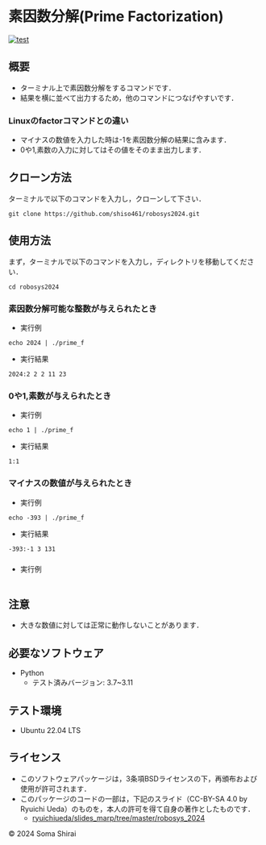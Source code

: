 # 素因数分解(Prime Factorization)
[![test](https://github.com/shiso461/robosys2024/actions/workflows/test.yml/badge.svg)](https://github.com/shiso461/robosys2024/actions/workflows/test.yml)

## 概要

- ターミナル上で素因数分解をするコマンドです．
- 結果を横に並べて出力するため，他のコマンドにつなげやすいです．
### Linuxのfactorコマンドとの違い
- マイナスの数値を入力した時は-1を素因数分解の結果に含みます．
- 0や1,素数の入力に対してはその値をそのまま出力します．

## クローン方法

 ターミナルで以下のコマンドを入力し，クローンして下さい．
 
 ```
 git clone https://github.com/shiso461/robosys2024.git
 ```

## 使用方法

 まず，ターミナルで以下のコマンドを入力し，ディレクトリを移動してください．
 ```
 cd robosys2024
 ```
### 素因数分解可能な整数が与えられたとき
- 実行例
 ```
 echo 2024 | ./prime_f
 ```
- 実行結果
 ```
 2024:2 2 2 11 23 
 ```
### 0や1,素数が与えられたとき
- 実行例
 ```
 echo 1 | ./prime_f
 ```
- 実行結果
 ```
 1:1
 ```
### マイナスの数値が与えられたとき
- 実行例
 ```
 echo -393 | ./prime_f
 ```
- 実行結果
 ```
 -393:-1 3 131
 ```
### 
- 実行例
 ```
 
 ```

## 注意
- 大きな数値に対しては正常に動作しないことがあります．

## 必要なソフトウェア
- Python
	- テスト済みバージョン: 3.7~3.11

## テスト環境
- Ubuntu 22.04 LTS

## ライセンス
- このソフトウェアパッケージは，3条項BSDライセンスの下，再頒布および使用が許可されます．
- このパッケージのコードの一部は，下記のスライド（CC-BY-SA 4.0 by Ryuichi Ueda）のものを，本人の許可を得て自身の著作としたものです．
    - [ryuichiueda/slides_marp/tree/master/robosys_2024](https://github.com/ryuichiueda/slides_marp/tree/master/robosys2024)

© 2024 Soma Shirai 
